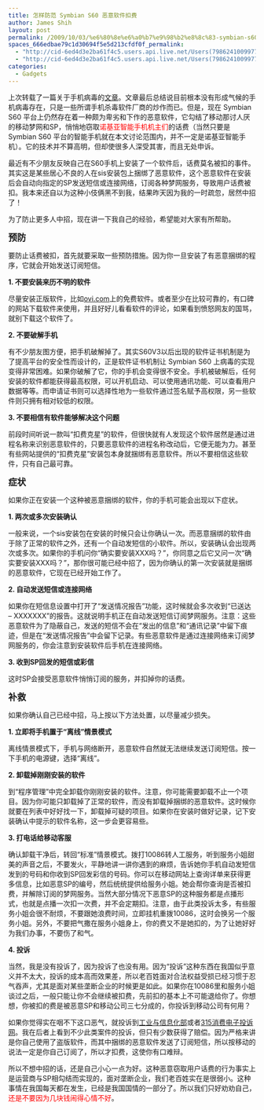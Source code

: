 ```yaml
---
title: 怎样防范 Symbian S60 恶意软件扣费
author: James Shih
layout: post
permalink: /2009/10/03/%e6%80%8e%e6%a0%b7%e9%98%b2%e8%8c%83-symbian-s60-%e6%81%b6%e6%84%8f%e8%bd%af%e4%bb%b6%e6%89%a3%e8%b4%b9/
spaces_666edbae79c1d30694f5e5d213cfdf0f_permalink:
  - "http://cid-6ed4d3e2ba61f4c5.users.api.live.net/Users(7986241009977783493)/Blogs('6ED4D3E2BA61F4C5!102')/Entries('6ED4D3E2BA61F4C5!632')?authkey=72j5ZQnBJYQ%24"
  - "http://cid-6ed4d3e2ba61f4c5.users.api.live.net/Users(7986241009977783493)/Blogs('6ED4D3E2BA61F4C5!102')/Entries('6ED4D3E2BA61F4C5!632')?authkey=72j5ZQnBJYQ%24"
categories:
  - Gadgets
---
```

<div id="msgcns!6ED4D3E2BA61F4C5!632" class="bvMsg">
  <p>
    上次转载了一篇关于手机病毒的<a href="http://hyjk2000.spaces.live.com/blog/cns!6ED4D3E2BA61F4C5!332.entry" target="_blank">文章</a>。文章最后总结说目前根本没有形成气候的手机病毒存在，只是一些所谓手机杀毒软件厂商的炒作而已。但是，现在 Symbian S60 平台上仍然存在着一种颇为卑劣和下作的恶意软件，它勾结了移动那讨人厌的移动梦网和SP，悄悄地窃取<font color="#ff0000">诺基亚智能手机机主们</font>的话费（当然只要是 Symbian S60 平台的智能手机就在本文讨论范围内，并不一定是诺基亚智能手机）。它的技术并不算高明，但却使很多人深受其害，而且无处申诉。
  </p>
  
  <p>
    最近有不少朋友反映自己在S60手机上安装了一个软件后，话费莫名被扣的事件。其实这是某些居心不良的人在sis安装包上捆绑了恶意软件，这个恶意软件在安装后会自动向指定的SP发送短信或连接网络，订阅各种梦网服务，导致用户话费被扣。我本来还自以为这种小伎俩黑不到我，结果昨天因为我的一时疏忽，居然中招了！
  </p>
  
  <p>
    为了防止更多人中招，现在讲一下我自己的经验，希望能对大家有所帮助。
  </p>
  
  <p>
    <strong><font size="4">预防</font></strong>
  </p>
  
  <p>
    要防止话费被扣，首先就要采取一些预防措施。因为你一旦安装了有恶意捆绑的程序，它就会开始发送订阅短信。
  </p>
  
  <p>
    <strong>1. 不要安装来历不明的软件</strong>
  </p>
  
  <p>
    尽量安装正版软件，比如<a href="http://www.ovi.com/" target="_blank">ovi.com</a>上的免费软件。或者至少在比较可靠的，有口碑的网站下载软件来使用，并且好好儿看看软件的评论，如果看到愤怒网友的国骂，就别下载这个软件了。
  </p>
  
  <p>
    <strong>2. 不要破解手机</strong>
  </p>
  
  <p>
    有不少朋友图方便，把手机破解掉了。其实S60V3以后出现的软件证书机制是为了提高平台的安全性而设计的，正是软件证书机制让 Symbian S60 上病毒的实现变得非常困难。如果你破解了它，你的手机会变得很不安全。手机被破解后，任何安装的软件都能获得最高权限，可以开机启动、可以使用通讯功能、可以查看用户数据等等。而申请证书则可以选择性地为一些软件通过签名赋予高权限，另一些软件则只拥有相对较低的权限。
  </p>
  
  <p>
    <strong>3. 不要相信有软件能够解决这个问题</strong>
  </p>
  
  <p>
    前段时间听说一款叫“扣费克星”的软件，但很快就有人发现这个软件居然是通过进程名称来识别恶意软件的，只要恶意软件的进程名称改动后，它便无能为力。甚至有些网站提供的“扣费克星”安装包本身就捆绑有恶意软件。所以不要相信这些软件，只有自己最可靠。
  </p>
  
  <p>
    <font size="4"><strong>症状</strong></font>
  </p>
  
  <p>
    如果你正在安装一个这种被恶意捆绑的软件，你的手机可能会出现以下症状。
  </p>
  
  <p>
    <strong>1. 两次或多次安装确认</strong>
  </p>
  
  <p>
    一般来说，一个sis安装包在安装的时候只会让你确认一次。而恶意捆绑的软件由于除了正常的软件之外，还有一个自动发短信的小软件。所以，安装确认会出现两次或多次。如果你的手机问你“确实要安装XXX吗？”，你同意之后它又问一次“确实要安装XXX吗？”，那你很可能已经中招了，因为你确认的第一次安装就是捆绑的恶意软件，它现在已经开始工作了。
  </p>
  
  <p>
    <strong>2. 自动发送短信或连接网络</strong>
  </p>
  
  <p>
    如果你在短信息设置中打开了“发送情况报告”功能，这时候就会多次收到“已送达 &#8211; XXXXXXX”的报告。这就说明手机正在自动发送短信订阅梦网服务。注意：这些恶意软件为了隐蔽自己，发送的短信不会在“发出的信息”和“通讯记录”中留下痕迹，但是在“发送情况报告”中会留下记录。有些恶意软件是通过连接网络来订阅梦网服务的，你会注意到安装软件后手机在连接网络。
  </p>
  
  <p>
    <strong>3. 收到SP回发的短信或彩信</strong>
  </p>
  
  <p>
    这时SP会接受恶意软件悄悄订阅的服务，并扣掉你的话费。
  </p>
  
  <p>
    <font size="4"><strong>补救</strong></font>
  </p>
  
  <p>
    如果你确认自己已经中招，马上按以下方法处置，以尽量减少损失。
  </p>
  
  <p>
    <strong>1. 立即将手机置于“离线”情景模式</strong>
  </p>
  
  <p>
    离线情景模式下，手机与网络断开，恶意软件自然就无法继续发送订阅短信。按一下手机的电源键，选择“离线”。
  </p>
  
  <p>
    <strong>2. 卸载掉刚刚安装的软件</strong>
  </p>
  
  <p>
    到“程序管理”中完全卸载你刚刚安装的软件。注意，你可能需要卸载不止一个项目。因为你可能只卸载掉了正常的软件，而没有卸载掉捆绑的恶意软件。这时候你就要在列表中好好找一下，卸载掉可疑的项目。如果你在安装时做好记录，记下安装确认中提示的软件名称，这一步会更容易些。
  </p>
  
  <p>
    <strong>3. 打电话给移动客服</strong>
  </p>
  
  <p>
    确认卸载干净后，转回“标准”情景模式。拨打10086转人工服务，听到服务小姐甜美的声音之后，不要发火，平静地讲一讲你遇到的麻烦，告诉她你手机自动发短信发到的号码和你收到SP回发彩信的号码。你可以在移动网站上查询详单来获得更多信息，比如恶意SP的编号，然后统统提供给服务小姐。她会帮你查询是否被扣费，并解除订阅的梦网服务。当然大部分情况下恶意SP的这种服务都是点播形式，也就是点播一次扣一次费，并不会定期扣。注意，由于此类投诉太多，有些服务小姐会很不耐烦，不要跟她浪费时间，立即挂机重拨10086，这时会换另一个服务小姐。另外，不要把气撒在服务小姐身上，你的费又不是她扣的，为了让她好好为我们办事，不要伤了和气。
  </p>
  
  <p>
    <strong>4. 投诉</strong>
  </p>
  
  <p>
    当然，我是没有投诉了，因为投诉了也没有用。因为“投诉”这种东西在我国似乎意义并不太大，投诉的成本高而效果差，所以老百姓面对合法权益受损已经习惯于忍气吞声，尤其是面对某些垄断企业的时候更是如此。如果你在10086里和服务小姐谈过之后，一般只能让你不会继续被扣费，先前扣的基本上不可能退给你了。你想想，你被扣的费是被恶意SP和移动公司三七分成的，你投诉到移动公司有何用？
  </p>
  
  <p>
    如果你觉得实在咽不下这口恶气，就投诉到<a href="http://www.miit.gov.cn/" target="_blank">工业与信息化部</a>或者<a href="http://www.315ts.net/" target="_blank">315消费电子投诉网</a>。我在后者上看到不少此类案件的投诉，但只有少数获得了赔偿。因为严格来讲是你自己使用了盗版软件，而其中捆绑的恶意软件发送了订阅短信，所以按移动的说法一定是你自己订阅了，所以才扣费，这使你有口难辩。
  </p>
  
  <p>
    所以不想中招的话，还是自己小心一点为好。这种恶意窃取用户话费的行为事实上是运营商与SP相勾结而实现的，面对垄断企业，我们老百姓实在是很弱小。这种事情在我国每天都在发生，已经是我国国情的一部分了。所以我们只好劝劝自己，<font color="#ff0000">还是不要因为几块钱闹得心情不好</font>。
  </p></p>
</div>